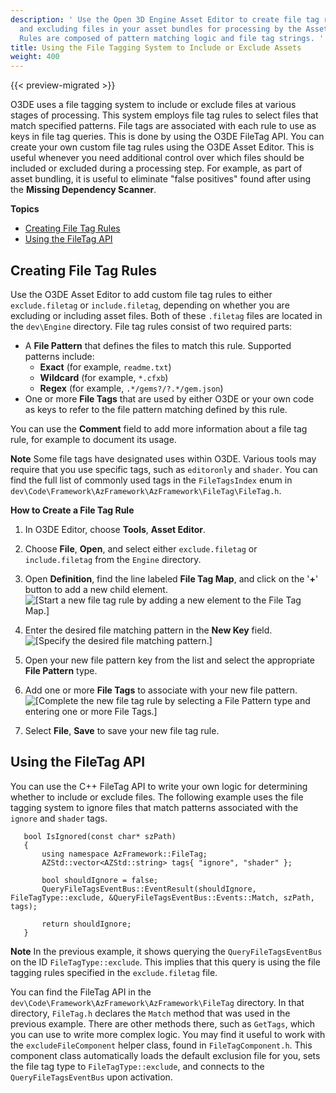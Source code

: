 ```yaml
---
description: ' Use the Open 3D Engine Asset Editor to create file tag rules for including
  and excluding files in your asset bundles for processing by the Asset Bundler.
  Rules are composed of pattern matching logic and file tag strings. '
title: Using the File Tagging System to Include or Exclude Assets
weight: 400
---
```


{{< preview-migrated >}}

O3DE uses a file tagging system to include or exclude files at various stages of processing. This system employs file tag rules to select files that match specified patterns. File tags are associated with each rule to use as keys in file tag queries. This is done by using the O3DE FileTag API. You can create your own custom file tag rules using the O3DE Asset Editor. This is useful whenever you need additional control over which files should be included or excluded during a processing step. For example, as part of asset bundling, it is useful to eliminate "false positives" found after using the **Missing Dependency Scanner**.

**Topics**
+ [Creating File Tag Rules](#creating-file-tag-rules)
+ [Using the FileTag API](#using-the-filetag-api)

## Creating File Tag Rules 

Use the O3DE Asset Editor to add custom file tag rules to either `exclude.filetag` or `include.filetag`, depending on whether you are excluding or including asset files. Both of these `.filetag` files are located in the `dev\Engine` directory. File tag rules consist of two required parts:
+ A **File Pattern** that defines the files to match this rule. Supported patterns include:
  + **Exact** \(for example, `readme.txt`\)
  + **Wildcard** \(for example, `*.cfxb`\)
  + **Regex** \(for example, `.*/gems?/?.*/gem.json`\)
+ One or more **File Tags** that are used by either O3DE or your own code as keys to refer to the file pattern matching defined by this rule.

You can use the **Comment** field to add more information about a file tag rule, for example to document its usage.

**Note**
Some file tags have designated uses within O3DE. Various tools may require that you use specific tags, such as `editoronly` and `shader`. You can find the full list of commonly used tags in the `FileTagsIndex` enum in `dev\Code\Framework\AzFramework\AzFramework\FileTag\FileTag.h`.

**How to Create a File Tag Rule**

1. In O3DE Editor, choose **Tools**, **Asset Editor**.

1. Choose **File**, **Open**, and select either `exclude.filetag` or `include.filetag` from the `Engine` directory.

1. Open **Definition**, find the line labeled **File Tag Map**, and click on the '**\+**' button to add a new child element.
![\[Start a new file tag rule by adding a new element to the File Tag Map.\]](/images/user-guide/assetbundler/asset-bundler-filetag-new-element.png)

1. Enter the desired file matching pattern in the **New Key** field.
![\[Specify the desired file matching pattern.\]](/images/user-guide/assetbundler/asset-bundler-filetag-new-key.png)

1. Open your new file pattern key from the list and select the appropriate **File Pattern** type.

1. Add one or more **File Tags** to associate with your new file pattern.
![\[Complete the new file tag rule by selecting a File Pattern type and entering one or more File Tags.\]](/images/user-guide/assetbundler/asset-bundler-filetag-example.png)

1. Select **File**, **Save** to save your new file tag rule.

## Using the FileTag API 

You can use the C\+\+ FileTag API to write your own logic for determining whether to include or exclude files. The following example uses the file tagging system to ignore files that match patterns associated with the `ignore` and `shader` tags.

```
   bool IsIgnored(const char* szPath)
   {
       using namespace AzFramework::FileTag;
       AZStd::vector<AZStd::string> tags{ "ignore", "shader" };

       bool shouldIgnore = false;
       QueryFileTagsEventBus::EventResult(shouldIgnore, FileTagType::exclude, &QueryFileTagsEventBus::Events::Match, szPath, tags);

       return shouldIgnore;
   }
```

**Note**
In the previous example, it shows querying the `QueryFileTagsEventBus` on the ID `FileTagType::exclude`. This implies that this query is using the file tagging rules specified in the `exclude.filetag` file.

You can find the FileTag API in the `dev\Code\Framework\AzFramework\AzFramework\FileTag` directory. In that directory, `FileTag.h` declares the `Match` method that was used in the previous example. There are other methods there, such as `GetTags`, which you can use to write more complex logic. You may find it useful to work with the `excludeFileComponent` helper class, found in `FileTagComponent.h`. This component class automatically loads the default exclusion file for you, sets the file tag type to `FileTagType::exclude`, and connects to the `QueryFileTagsEventBus` upon activation.
